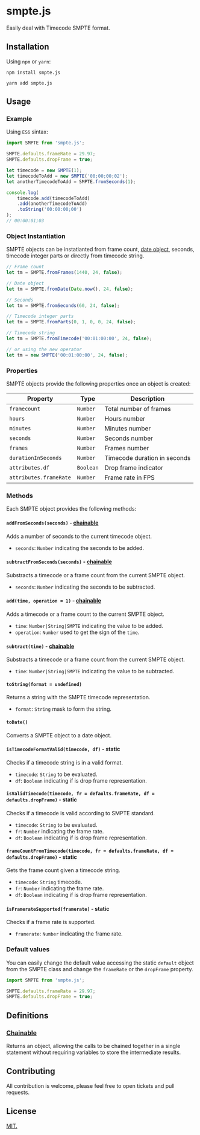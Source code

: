 # smpte.js

Easily deal with Timecode SMPTE format.

## Installation

Using `npm` or `yarn`:
```
npm install smpte.js

yarn add smpte.js
```

## Usage

### Example
Using `ES6` sintax:

```javascript
import SMPTE from 'smpte.js';

SMPTE.defaults.frameRate = 29.97;
SMPTE.defaults.dropFrame = true;

let timecode = new SMPTE(1);
let timecodeToAdd = new SMPTE('00;00;00;02');
let anotherTimecodeToAdd = SMPTE.fromSeconds(1);

console.log(
    timecode.add(timecodeToAdd)
    .add(anotherTimecodeToAdd)
    .toString('00:00:00;00')
);
// 00:00:01;03
```

### Object Instantiation
SMPTE objects can be instatianted from frame count, [date object](https://developer.mozilla.org/pt-BR/docs/Web/JavaScript/Reference/Global_Objects/Date), seconds, timecode integer parts or directly from timecode string.

```javascript
// Frame count
let tm = SMPTE.fromFrames(1440, 24, false);

// Date object
let tm = SMPTE.fromDate(Date.now(), 24, false);

// Seconds
let tm = SMPTE.fromSeconds(60, 24, false);

// Timecode integer parts
let tm = SMPTE.fromParts(0, 1, 0, 0, 24, false);

// Timecode string
let tm = SMPTE.fromTimecode('00:01:00:00', 24, false);

// or using the new operator
let tm = new SMPTE('00:01:00:00', 24, false);
```

### Properties

SMPTE objects provide the following properties once an object is created:

| Property               | Type      | Description                  |
| ---------------------- | --------- | ---------------------------- |
| `framecount`           | `Number`  | Total number of frames       |
| `hours`                | `Number`  | Hours number                 |
| `minutes`              | `Number`  | Minutes number               |
| `seconds`              | `Number`  | Seconds number               |
| `frames`               | `Number`  | Frames number                |
| `durationInSeconds`    | `Number`  | Timecode duration in seconds |
| `attributes.df`        | `Boolean` | Drop frame indicator         |
| `attributes.frameRate` | `Number`  | Frame rate in FPS            |

### Methods

Each SMPTE object provides the following methods:

#### `addFromSeconds(seconds)` - [**chainable**](#chainable)
Adds a number of seconds to the current timecode object.
* `seconds`: `Number` indicating the seconds to be added.

#### `subtractFromSeconds(seconds)` - [**chainable**](#chainable)
Substracts a timecode or a frame count from the current SMPTE object.
* `seconds`: `Number` indicating the seconds to be subtracted.

#### `add(time, operation = 1)` - [**chainable**](#chainable)
Adds a timecode or a frame count to the current SMPTE object.
* `time`: `Number|String|SMPTE` indicating the value to be added.
* `operation`: `Number` used to get the sign of the `time`.

#### `subtract(time)` - [**chainable**](#chainable)
Substracts a timecode or a frame count from the current SMPTE object.
* `time`: `Number|String|SMPTE` indicating the value to be subtracted.

#### `toString(format = undefined)`
Returns a string with the SMPTE timecode representation.
* `format`: `String` mask to form the string.

#### `toDate()`
Converts a SMPTE object to a date object.

#### `isTimecodeFormatValid(timecode, df)` - **static**
Checks if a timecode string is in a valid format.
* `timecode`: `String` to be evaluated.
* `df`: `Boolean` indicating if is drop frame representation.

#### `isValidTimecode(timecode, fr = defaults.frameRate, df = defaults.dropFrame)` - **static**
Checks if a timecode is valid according to SMPTE standard.
* `timecode`: `String` to be evaluated.
* `fr`: `Number` indicating the frame rate.
* `df`: `Boolean` indicating if is drop frame representation.

#### `frameCountFromTimecode(timecode, fr = defaults.frameRate, df = defaults.dropFrame)` - **static**
Gets the frame count given a timecode string.
* `timecode`: `String` timecode.
* `fr`: `Number` indicating the frame rate.
* `df`: `Boolean` indicating if is drop frame representation.

#### `isFramerateSupported(framerate)` - **static**
Checks if a frame rate is supported.
* `framerate`: `Number` indicating the frame rate.

### Default values
You can easily change the default value accessing the static `default` object from the SMPTE class and change the `frameRate` or the `dropFrame` property.

```javascript
import SMPTE from 'smpte.js';

SMPTE.defaults.frameRate = 29.97;
SMPTE.defaults.dropFrame = true;
```

## Definitions

### [Chainable](https://en.wikipedia.org/wiki/Method_chaining)
Returns an object, allowing the calls to be chained together in a single statement without requiring variables to store the intermediate results.

## Contributing
All contribution is welcome, please feel free to open tickets and pull requests.

## License
[MIT.](https://github.com/fireworkweb/smpte.js/blob/master/LICENSE)
